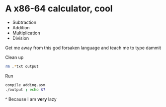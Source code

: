 # A x86-64 calculator, cool
- Subtraction
- Addition
- Multiplication
- Division

Get me away from this god forsaken language and teach me to type dammit

Clean up

```bash
rm .*txt output
```
Run
```bash
compile adding.asm
./output ; echo $?
```
^ Because I am **very** lazy
